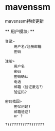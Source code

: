 # mavenssm
mavenssm持续更新

** 用户模块: **

    登录>
        用户名/注册邮箱
        密码

    注册>
        用户名
        密码
        密码确认
        电话
        邮箱（验证激活?）
        验证码?

    密码找回>
        密保问题?
        邮箱验证?
        or ?

    ??????????????????



